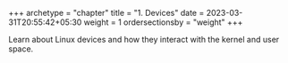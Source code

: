 +++
archetype = "chapter"
title = "1. Devices"
date = 2023-03-31T20:55:42+05:30
weight = 1
ordersectionsby = "weight"
+++

Learn about Linux devices and how they interact with the kernel and user space.